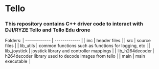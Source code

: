 # Tello #

### This repository contains C++ driver code to interact with  DJI/RYZE Tello and Tello Edu drone ###

Folders:
| ------------- | ------------- |
| inc  | header files |
| src  | source files |
| lib_utils | common functions such as functions for logging, etc | 
| lib_joystick | joystick library and controller mappings |
| lib_h264decoder | h264decoder library used to decode images from tello |
| main | main executable |
